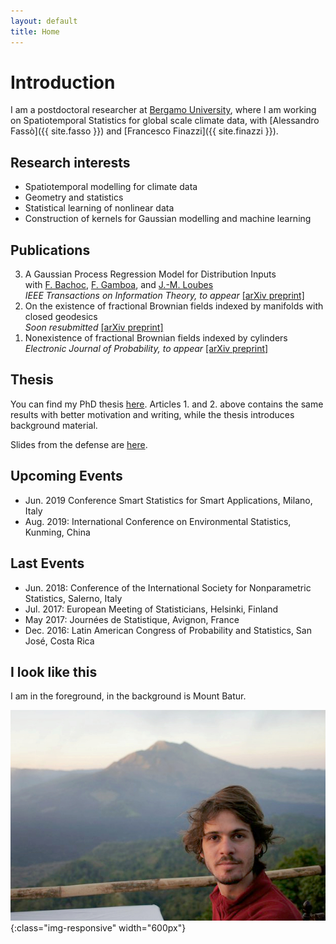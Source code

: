 ```yaml
---
layout: default
title: Home
---
```

# Introduction

I am a postdoctoral researcher at [Bergamo University](https://en.unibg.it/), where I am working on Spatiotemporal Statistics for global scale climate data, with [Alessandro Fassò]({{ site.fasso }}) and [Francesco Finazzi]({{ site.finazzi }}).

## Research interests

* Spatiotemporal modelling for climate data
* Geometry and statistics
* Statistical learning of nonlinear data
* Construction of kernels for Gaussian modelling and machine learning

## Publications

<ol>
	<li value="3">A Gaussian Process Regression Model for Distribution Inputs<br>
	with <a href="{{ site.bachoc }}">F. Bachoc</a>,  <a href="{{ site.gamboa }}">F. Gamboa</a>, and  <a href="{{ site.loubes }}">J.-M. Loubes</a> <br>
	    <em>IEEE Transactions on Information Theory, to appear</em> <a href="https://arxiv.org/pdf/1701.09055.pdf">[arXiv preprint]</a>
	</li>
	<li value="2">On the existence of fractional Brownian fields indexed by manifolds with closed geodesics<br>
	    <em>Soon resubmitted</em> <a href="https://arxiv.org/pdf/1612.05984.pdf">[arXiv preprint]</a>
	</li>
	<li value="1">Nonexistence of fractional Brownian fields indexed by cylinders<br>
	    <em>Electronic Journal of Probability, to appear</em> <a href="https://arxiv.org/pdf/1612.05983.pdf">[arXiv preprint]</a>
	</li>
</ol>

## Thesis

You can find my PhD thesis [here](http://thesesups.ups-tlse.fr/3658/). Articles 1. and 2. above contains the same results with better motivation and writing, while the thesis introduces background material.

Slides from the defense are [here](/assets/pdf/slides_Venet_PhD2016.pdf).

## Upcoming Events

- Jun. 2019 Conference Smart Statistics for Smart Applications, Milano, Italy
- Aug. 2019: International Conference on Environmental Statistics, Kunming, China

## Last Events

- Jun. 2018: Conference of the International Society for Nonparametric Statistics, Salerno, Italy
- Jul. 2017: European Meeting of Statisticians, Helsinki, Finland
- May 2017: Journées de Statistique, Avignon, France
- Dec. 2016: Latin American Congress of Probability and Statistics, San José, Costa Rica

## I look like this

I am in the foreground, in the background is Mount Batur.

![I look like that](/assets/pictures/me.jpg){:class="img-responsive" width="600px"}

